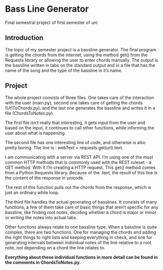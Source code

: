 # Bass Line Generator

Final semestral project of first semester of uni

## Introduction

The topic of my semester project is a bassline generator. The final program is getting the chords from the internet, using the method get() from the Requests library or allowing the user to enter chords manually. The output is the bassline written in tabs on the standard output and in a file that has the name of the song and the type of the bassline in it’s name.

## Project

The whole project consists of three files. One takes care of the interaction with the
user (main.py), second one takes care of getting the chords (UrlToChords.py), and the last
one generates the bassline and writes it in a file (ChordsToNotes.py).

The first file isn’t really that interesting, it gets input from the user and based on the input, it
continues to call other functions, while informing the user about what is happening.

The second file has one interesting line of code, and otherwise is also pretty boring. The line
is : webText = requests.get(url).text.

I am communicating with a server via REST API. I’m using one of the most common HTTP
methods that is commonly used with the REST ruleset - a GET method. With it I’m creating a
HTTP request. This get() method comes from a Python Requests library. Because of the
.text, the result of this line is the content of the response in unicode.

The rest of this function pulls out the chords from the response, which is just an ordinary
while loop.

The third file handles the actual generating of basslines. It consists of many functions, a few
of them take care of basic things that aren’t specific for any bassline, like finding root notes,
deciding whether a chord is major or minor or writing the notes into actual tabs.

Other functions always relate to one bassline type. When a bassline is quite complex, there
are two functions. One for managing the chords and adding the right things to right lists and
keeping everything in check, and one for generating intervals between individual notes of the
line relative to a root note, not depending on a chord the line relates to.

**Everything about these individual functions in more detail can be found in the comments in
ChordsToNotes.py.**
